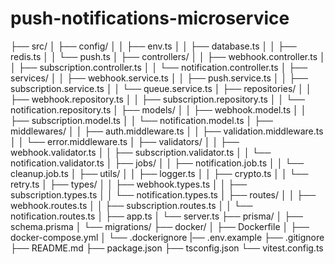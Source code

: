 # push-notifications-microservice

├── src/
│   ├── config/
│   │   ├── env.ts
│   │   ├── database.ts
│   │   ├── redis.ts
│   │   └── push.ts
│   ├── controllers/
│   │   ├── webhook.controller.ts
│   │   ├── subscription.controller.ts
│   │   └── notification.controller.ts
│   ├── services/
│   │   ├── webhook.service.ts
│   │   ├── push.service.ts
│   │   ├── subscription.service.ts
│   │   └── queue.service.ts
│   ├── repositories/
│   │   ├── webhook.repository.ts
│   │   ├── subscription.repository.ts
│   │   └── notification.repository.ts
│   ├── models/
│   │   ├── webhook.model.ts
│   │   ├── subscription.model.ts
│   │   └── notification.model.ts
│   ├── middlewares/
│   │   ├── auth.middleware.ts
│   │   ├── validation.middleware.ts
│   │   └── error.middleware.ts
│   ├── validators/
│   │   ├── webhook.validator.ts
│   │   ├── subscription.validator.ts
│   │   └── notification.validator.ts
│   ├── jobs/
│   │   ├── notification.job.ts
│   │   └── cleanup.job.ts
│   ├── utils/
│   │   ├── logger.ts
│   │   ├── crypto.ts
│   │   └── retry.ts
│   ├── types/
│   │   ├── webhook.types.ts
│   │   ├── subscription.types.ts
│   │   └── notification.types.ts
│   ├── routes/
│   │   ├── webhook.routes.ts
│   │   ├── subscription.routes.ts
│   │   └── notification.routes.ts
│   ├── app.ts
│   └── server.ts
├── prisma/
│   ├── schema.prisma
│   └── migrations/
├── docker/
│   ├── Dockerfile
│   ├── docker-compose.yml
│   └── .dockerignore
|── .env.example
├── .gitignore
├── README.md
├── package.json
├── tsconfig.json
└── vitest.config.ts
